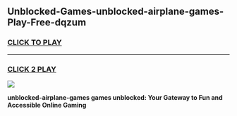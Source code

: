 
## Unblocked-Games-unblocked-airplane-games-Play-Free-dqzum
<h3>
<a href="https://premium76.site?title=unblocked-airplane-games&ref=21A">CLICK TO PLAY</a></h3>
<hr>

<h3>
<a href="https://premium76.site?title=unblocked-airplane-games&ref=21A">CLICK 2 PLAY</a>
  
</h3>

<a href="https://premium76.site?title=unblocked-airplane-games&ref=21A"><img src="https://clearcache.store/games.png"></a>


**unblocked-airplane-games games unblocked: Your Gateway to Fun and Accessible Online Gaming**
